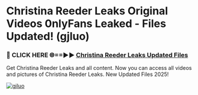 # Christina Reeder Leaks Original Videos 0nlyFans Leaked - Files Updated! (gjluo)

<h3>🔴 CLICK HERE 🌐==►► <a href="https://best4dudes.click/HH4t6V" rel="nofollow">Christina Reeder Leaks Updated Files</a></h3>

Get Christina Reeder Leaks and all content. Now you can access all videos and pictures of Christina Reeder Leaks. New Updated Files 2025!

[![gjluo](https://github.com/user-attachments/assets/8c521d6e-e6e3-4a75-9320-d58ab9d79d5b)](https://best4dudes.click/HH4t6V)
